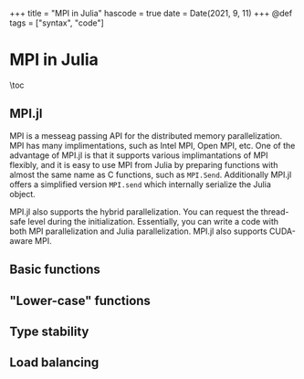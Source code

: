 +++
title = "MPI in Julia"
hascode = true
date = Date(2021, 9, 11)
+++
@def tags = ["syntax", "code"]

# MPI in Julia

\toc

## MPI.jl

MPI is a messeag passing API for the distributed memory parallelization.
MPI has many implimentations, such as Intel MPI, Open MPI, etc. One of the
advantage of MPI.jl is that it supports various implimantations of MPI flexibly,
and it is easy to use MPI from Julia by preparing functions with almost the same
name as C functions, such as `MPI.Send`. Additionally MPI.jl offers a simplified
version `MPI.send` which internally serialize the Julia object.

MPI.jl also supports the hybrid parallelization. You can request the thread-safe
level during the initialization. Essentially, you can write a code with both MPI
parallelization and Julia parallelization. MPI.jl also supports CUDA-aware MPI.

## Basic functions

## "Lower-case" functions

## Type stability

## Load balancing
